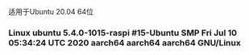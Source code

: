 适用于Ubuntu 20.04 64位 

### Linux ubuntu 5.4.0-1015-raspi #15-Ubuntu SMP Fri Jul 10 05:34:24 UTC 2020 aarch64 aarch64 aarch64 GNU/Linux

